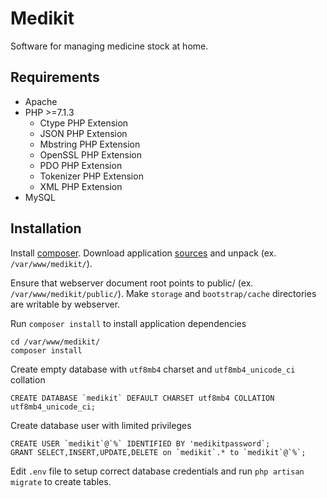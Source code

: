 # Medikit

Software for managing medicine stock at home.

## Requirements

 - Apache
 - PHP >=7.1.3
   - Ctype PHP Extension
   - JSON PHP Extension
   - Mbstring PHP Extension
   - OpenSSL PHP Extension
   - PDO PHP Extension
   - Tokenizer PHP Extension
   - XML PHP Extension
 - MySQL
 

## Installation

Install [composer](https://getcomposer.org/). Download application [sources](https://github.com/steshan/medikit) and unpack (ex. `/var/www/medikit/`).

Ensure that webserver document root points to public/ (ex. `/var/www/medikit/public/`). Make `storage` and `bootstrap/cache` directories are writable by webserver.

Run `composer install` to install application dependencies
```
cd /var/www/medikit/
composer install
```

Create empty database with `utf8mb4` charset and `utf8mb4_unicode_ci` collation
```
CREATE DATABASE `medikit` DEFAULT CHARSET utf8mb4 COLLATION utf8mb4_unicode_ci;
```

Create database user with limited privileges
```
CREATE USER `medikit`@`%` IDENTIFIED BY 'medikitpassword`;
GRANT SELECT,INSERT,UPDATE,DELETE on `medikit`.* to `medikit`@`%`; 
```

Edit `.env` file to setup correct database credentials and run `php artisan migrate` to create tables.
